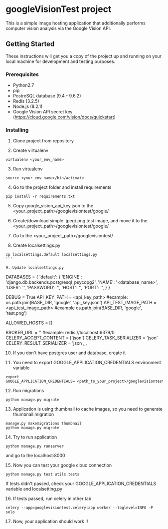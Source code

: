 # googleVisionTest project

This is a simple image hosting application that additionally performs computer vision analysis via the Google Vision API.

## Getting Started

These instructions will get you a copy of the project up and running on your local machine for development and testing purposes.

### Prerequisites

- Python2.7
- pip
- PostreSQL database (9.4 - 9.6.2)
- Redis (3.2.5)
- Node.js (8.2.1)
- Google Vision API secret key (https://cloud.google.com/vision/docs/quickstart)

### Installing

1. Clone project from repository

2. Create virtualenv
```
virtualenv <your_env_name>
```

3. Run virtualenv
```
source <your_env_name>/bin/activate
```

4. Go to the project folder and install requirements
```
pip install -r requirements.txt
```

5. Copy google_vision_api_key.json to the <your_project_path>/googlevisiontest/google/

6. Create/download simple .jpeg/.png test image, and move it to the <your_project_path>/googlevisiontest/google/

7. Go to the <your_project_path>/googlevisiontest/

8. Create localsettings.py
```
cp localsettings.default localsettings.py
'''

9. Update localsettings.py
```
DATABASES = {
    'default': {
        'ENGINE': 'django.db.backends.postgresql_psycopg2',
        'NAME': '<database_name>',
        'USER': '<username>',
        'PASSWORD': '<password>',
        'HOST': '<host>',
        'PORT': '',
    }
}

DEBUG = True
API_KEY_PATH = <api_key_path> #example: os.path.join(BASE_DIR, 'google', 'api_key.json')
API_TEST_IMAGE_PATH = <api_test_image_path> #example os.path.join(BASE_DIR, 'google', 'test.png')

ALLOWED_HOSTS = []

BROKER_URL = '<your borker url>' #example: redis://localhost:6379/0
CELERY_ACCEPT_CONTENT = ['json']
CELERY_TASK_SERIALIZER = 'json'
CELERY_RESULT_SERIALIZER = 'json
,,,

10. If you don't have postgres user and database, create it

11. You need to export GOOGLE_APPLICATION_CREDENTIALS environment variable
```
export GOOGLE_APPLICATION_CREDENTIALS='<path_to_your_project>/googlevisiontest/google/api_key.json'
```

12. Run migrations
```
python manage.py migrate
```

13. Application is using thumbnail to cache images, so you need to generate thumbnail migration
```
manage.py makemigrations thumbnail
python manage.py migrate
```

14. Try to run application
```
python manage.py runserver
```
and go to the localhost:8000


15. Now you can test your google cloud connection
```
python manage.py test utils.tests
```
If tests didn't passed, check your GOOGLE_APPLICATION_CREDENTIALS variable and localsetting.py

16. If tests passed, run celery in other tab
```
celery --app=googlevisiontest.celery:app worker --loglevel=INFO -P solo
```

17. Now, your application should work !!

